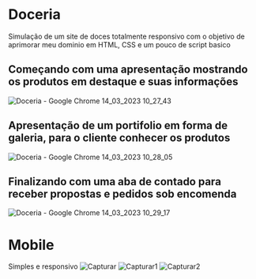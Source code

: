 # Doceria
Simulação de um site de doces totalmente responsivo com o objetivo de aprimorar meu dominio em HTML, CSS e um pouco de script basico
## Começando com uma apresentação mostrando os produtos em destaque e suas informações
![Doceria - Google Chrome 14_03_2023 10_27_43](https://user-images.githubusercontent.com/78382234/225016235-f3c09921-0350-48f9-b974-aa0f2a913fbd.png)
## Apresentação de um portifolio em forma de galeria, para o cliente conhecer os produtos 
![Doceria - Google Chrome 14_03_2023 10_28_05](https://user-images.githubusercontent.com/78382234/225016279-0ce3f530-3689-4040-874e-57841bf609b2.png)
## Finalizando com uma aba de contado para receber propostas e pedidos sob encomenda 
![Doceria - Google Chrome 14_03_2023 10_29_17](https://user-images.githubusercontent.com/78382234/225016299-1e6b4e3d-f395-4f27-a262-2e7716bfc032.png)

# Mobile
Simples e responsivo
![Capturar](https://user-images.githubusercontent.com/78382234/225018984-1aa8becc-c876-4280-9b79-58dca9507c03.PNG) ![Capturar1](https://user-images.githubusercontent.com/78382234/225018990-a032b0b7-cbd0-4938-9a73-5808e9136fdb.PNG) ![Capturar2](https://user-images.githubusercontent.com/78382234/225018993-1d287db0-fb40-492b-98f1-ee7c14073cc9.PNG)



